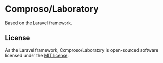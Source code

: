 # Comproso/Laboratory

Based on the Laravel framework.

## License

As the Laravel framework, Comproso/Laboratory is open-sourced software licensed under the [MIT license](http://opensource.org/licenses/MIT).
